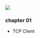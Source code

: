 

![](https://d1b14unh5d6w7g.cloudfront.net/1593275900.01.S001.LXXXXXXX.jpg?Expires=1649965149&Signature=JM1CvXXxMWPrmbJ7o01klwizdp6ehoUh0OR6ui0tWaXDq3~G30u3Z40ATHB1OXJ4~FT2mC3hskHvhONgv52xCZ5w146obYCfFJL1trIdULXDvw8Ue0cWftZgeT82dq6mK~yOug9k29pLMl4Y~AAKPtNJxRG7scfXE4KV6NoCJmg_&Key-Pair-Id=APKAIUO27P366FGALUMQ)



### chapter 01
- TCP Client
